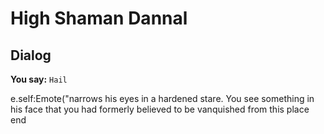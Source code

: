 # High Shaman Dannal







## Dialog

**You say:** `Hail`



e.self:Emote("narrows his eyes in a hardened stare. You see something in his face that you had formerly believed to be vanquished from this place 
end
